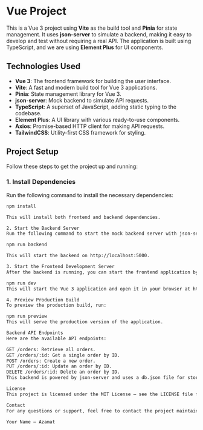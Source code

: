 # Vue Project

This is a Vue 3 project using **Vite** as the build tool and **Pinia** for state management. It uses **json-server** to simulate a backend, making it easy to develop and test without requiring a real API. The application is built using TypeScript, and we are using **Element Plus** for UI components.

## Technologies Used

- **Vue 3**: The frontend framework for building the user interface.
- **Vite**: A fast and modern build tool for Vue 3 applications.
- **Pinia**: State management library for Vue 3.
- **json-server**: Mock backend to simulate API requests.
- **TypeScript**: A superset of JavaScript, adding static typing to the codebase.
- **Element Plus**: A UI library with various ready-to-use components.
- **Axios**: Promise-based HTTP client for making API requests.
- **TailwindCSS**: Utility-first CSS framework for styling.

## Project Setup

Follow these steps to get the project up and running:

### 1. Install Dependencies

Run the following command to install the necessary dependencies:

```bash
npm install

This will install both frontend and backend dependencies.

2. Start the Backend Server
Run the following command to start the mock backend server with json-server:

npm run backend

This will start the backend on http://localhost:5000.

3. Start the Frontend Development Server
After the backend is running, you can start the frontend application by running:

npm run dev
This will start the Vue 3 application and open it in your browser at http://localhost:3000.

4. Preview Production Build
To preview the production build, run:

npm run preview
This will serve the production version of the application.

Backend API Endpoints
Here are the available API endpoints:

GET /orders: Retrieve all orders.
GET /orders/:id: Get a single order by ID.
POST /orders: Create a new order.
PUT /orders/:id: Update an order by ID.
DELETE /orders/:id: Delete an order by ID.
This backend is powered by json-server and uses a db.json file for storing data.

License
This project is licensed under the MIT License – see the LICENSE file for details.

Contact
For any questions or support, feel free to contact the project maintainer:

Your Name – Azamat
